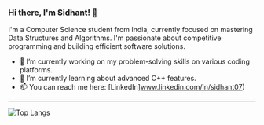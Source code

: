 ### Hi there, I'm Sidhant! 👋

I'm a Computer Science student from India, currently focused on mastering Data Structures and Algorithms. I'm passionate about competitive programming and building efficient software solutions.

- 🔭 I’m currently working on my problem-solving skills on various coding platforms.
- 🌱 I’m currently learning about advanced C++ features.
- 📫 You can reach me here: [LinkedIn]www.linkedin.com/in/sidhant07)

---
[![Top Langs](https://github-readme-stats.vercel.app/api/top-langs/?username=Sidhant0707&layout=compact&theme=vision-friendly-dark)](https://github.com/anuraghazra/github-readme-stats)
